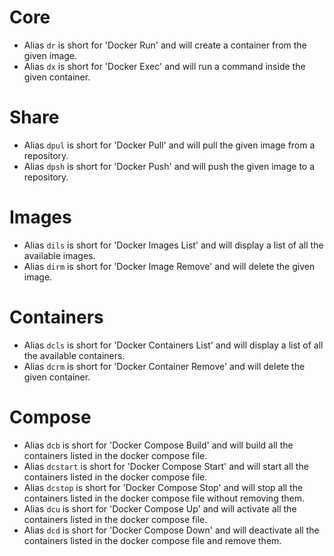 # Core

 - Alias `dr` is short for 'Docker Run' and will create a container from the given image.
 - Alias `dx` is short for 'Docker Exec' and will run a command inside the given container.

# Share

 - Alias `dpul` is short for 'Docker Pull' and will pull the given image from a repository.
 - Alias `dpsh` is short for 'Docker Push' and will push the given image to a repository.

# Images

 - Alias `dils` is short for 'Docker Images List' and will display a list of all the available images.
 - Alias `dirm` is short for 'Docker Image Remove' and will delete the given image.

# Containers

 - Alias `dcls` is short for 'Docker Containers List' and will display a list of all the available containers.
 - Alias `dcrm` is short for 'Docker Container Remove' and will delete the given container.

# Compose

 - Alias `dcb` is short for 'Docker Compose Build' and will build all the containers listed in the docker compose file.
 - Alias `dcstart` is short for 'Docker Compose Start' and will start all the containers listed in the docker compose file.
 - Alias `dcstop` is short for 'Docker Compose Stop' and will stop all the containers listed in the docker compose file without removing them.
 - Alias `dcu` is short for 'Docker Compose Up' and will activate all the containers listed in the docker compose file.
 - Alias `dcd` is short for 'Docker Compose Down' and will deactivate all the containers listed in the docker compose file and remove them.
